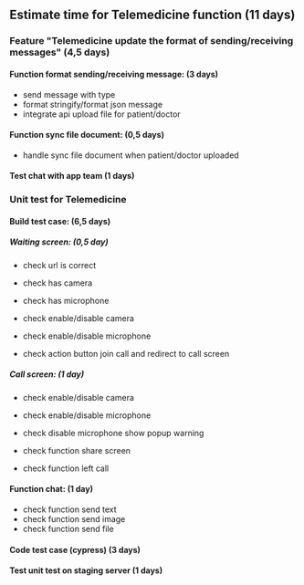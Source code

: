 ## **Estimate time for Telemedicine function (11 days)**


### Feature "Telemedicine update the format of sending/receiving messages" (4,5 days)

#### Function format sending/receiving message: (3 days)
- send message with type
- format stringify/format json message 
- integrate api upload file for patient/doctor

#### Function sync file document: (0,5 days)
- handle sync file document when patient/doctor uploaded

#### Test chat with app team (1 days)


### Unit test for Telemedicine
#### Build test case: (6,5 days)

##### Waiting screen: (0,5 day)
- check url is correct

- check has camera 
- check has microphone

- check enable/disable camera 
- check enable/disable microphone

- check action button join call and redirect to call screen 

##### Call screen: (1 day)

- check enable/disable camera 
- check enable/disable microphone

- check disable microphone show popup warning

- check function share screen
- check function left call

#### Function chat: (1 day)
- check function send text
- check function send image
- check function send file

#### Code test case (cypress) (3 days)
#### Test unit test on staging server (1 days)

